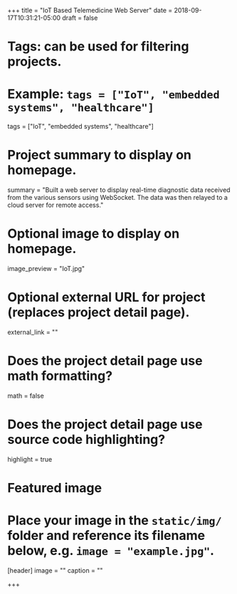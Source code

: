 +++
title = "IoT Based Telemedicine Web Server"
date = 2018-09-17T10:31:21-05:00
draft = false

# Tags: can be used for filtering projects.
# Example: `tags = ["IoT", "embedded systems", "healthcare"]`
tags = ["IoT", "embedded systems", "healthcare"]

# Project summary to display on homepage.
summary = "Built a web server to display real-time diagnostic data received from the various sensors using WebSocket. The data was then relayed to a cloud server for remote access."

# Optional image to display on homepage.
image_preview = "IoT.jpg"

# Optional external URL for project (replaces project detail page).
external_link = ""

# Does the project detail page use math formatting?
math = false

# Does the project detail page use source code highlighting?
highlight = true

# Featured image
# Place your image in the `static/img/` folder and reference its filename below, e.g. `image = "example.jpg"`.
[header]
image = ""
caption = ""

+++
